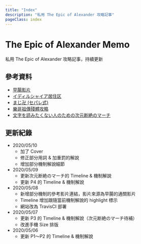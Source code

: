 ```yaml
---
title: "Index"
description: "私用 The Epic of Alexander 攻略記事"
pageClass: index
---
```

<div class="page-header index">
  <div class="page-header-content">
    <h1>The Epic of Alexander Memo</h1>
    <p>私用 The Epic of Alexander 攻略記事，持續更新</p>
  </div>
</div>

## 參考資料
- [早腸影片](https://www.twitch.tv/videos/522822933)
- [イディルシャイア居住区](http://kanatan.info/archives/380650.html)
- [まじ卍 (セパレ式)](http://lenafily0402.livedoor.blog/archives/cat_378358.html)
- [樂哥祖傳殘體攻略](http://ngabbs.com/read.php?tid=19394167&rand=857)
- [文字を読みたくない人のための次元断絶のマーチ](https://www.youtube.com/watch?v=utfUGDM1Y9w)

## 更新紀錄
- 2020/05/10
  - 加了 Cover
  - 修正部分用詞 & 加重罰的解說
  - 增加部分機制解說細節
- 2020/05/09
  - 更新次元断絶のマーチ的 Timeline & 機制解說
  - 更新 P4 的 Timeline & 機制解說
- 2020/05/08
  - 新增部分機制的參考影片連結，影片來源為早腸的通關影片
  - Timeline 增加跟隨當前機制解說的 highlight 標示
  - 網站改為 TravisCI 部署
- 2020/05/07
  - 更新 P3 的 Timeline & 機制解說（次元断絶のマーチ待補）
  - 改進手機 Size 排版
- 2020/05/06
  - 更新 P1～P2 的 Timeline & 機制解說
